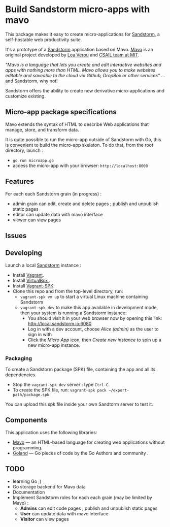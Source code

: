 # Build Sandstorm micro-apps with mavo

This package makes it easy to create micro-applications for [Sandstorm](http://sandstorm.io), a self-hostable web productivity suite. 

It's a prototype of a [Sandstorm](http://sandstorm.io) application based on Mavo. [Mavo](http://mavo.io) is an original project developed by [Lea Verou](http://lea.verou.me) and [CSAIL team at MIT](https://www.csail.mit.edu).

_"Mavo is a language that lets you create and edit interactive websites and apps with nothing more than HTML. Mavo allows you to make websites editable and saveable to the cloud via Github, DropBox or other services"_ … and Sandstorm, why not!

Sandstorm offers the ability to create new derivative micro-applications and customize existing.

## Micro-app package specifications 

Mavo extends the syntax of HTML to describe Web applications that manage, store, and transform data. 

It is quite possible to run the micro-app outside of Sandstorm with Go, this is convenient to build the micro-app skeleton. To do that, from the root directory, launch :

- `go run microapp.go`
- access the micro-app with your browser: `http://localhost:8000`

## Features 

For each each Sandstorm grain (in progress) :

- admin grain can edit, create and delete pages ; publish and unpublish static pages
- editor can update data with mavo interface
- viewer can view pages

## Issues 




## Developing

Launch a local [Sandstorm](http://sandstorm.io) instance :

- Install [Vagrant](https://www.vagrantup.com/downloads.html).
- Install [VirtualBox ](https://www.virtualbox.org/wiki/Downloads).
- Install [Vagrant-SPK](https://github.com/sandstorm-io/vagrant-spk).
- Clone this repo and from the top-level directory, run:
    - `vagrant-spk vm up` to start a virtual Linux machine containing Sandstorm
    - `vagrant-spk dev` to make this app available in development mode, then your system is running a Sandstorm instance:
        - You should visit it in your web browser now by opening this link: http://local.sandstorm.io:6080
        - Log in with a dev account, choose *Alice (admin)* as the user to sign in with
        - Click the *Micro App* icon, then *Create new instance* to spin up a new micro-app instance.

### Packaging

To create a Sandstorm package (SPK) file, containing the app and all its dependencies. 

- Stop the `vagrant-spk dev` server : type `Ctrl-C`.
- To create the SPK file, run: `vagrant-spk pack ~/export-path/package.spk`

You can upload this spk file inside your own Sandtorm server to test it.

## Components 

This application uses the following libraries:

- [Mavo](http://mavo.io/) — an HTML-based language for creating web applications without programming. 
- [Goland](https://golang.org/) — Go pieces of code by the Go Authors and community .

## TODO

- learning Go ;)
- Go storage backend for Mavo data 
- Documentation 
- Implement Sandstorm roles for each each grain (may be limited by Mavo)  :
  - **Admins** can edit code pages ; publish and unpublish static pages
  - **User** can update data with mavo interface
  - **Visitor** can view pages


